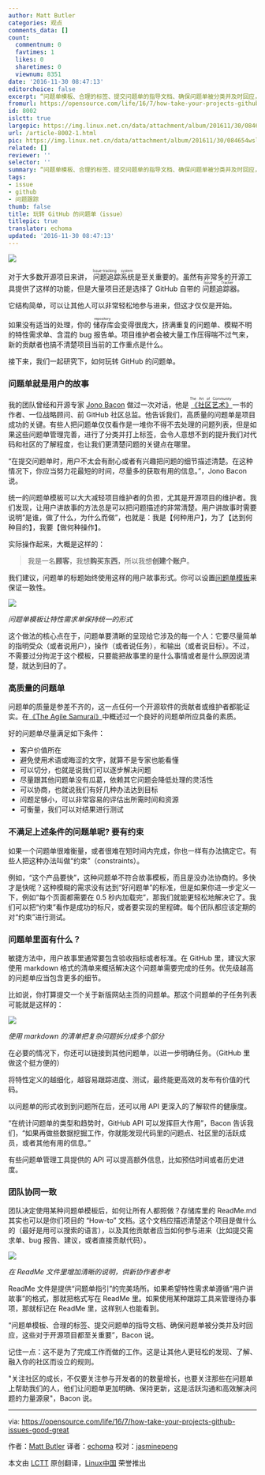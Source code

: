 ```yaml
---
author: Matt Butler
categories: 观点
comments_data: []
count:
  commentnum: 0
  favtimes: 1
  likes: 0
  sharetimes: 0
  viewnum: 8351
date: '2016-11-30 08:47:13'
editorchoice: false
excerpt: “问题单模板、合理的标签、提交问题单的指导文档、确保问题单被分类并及时回应，这些对于开源项目都至关重要”，Bacon 说。
fromurl: https://opensource.com/life/16/7/how-take-your-projects-github-issues-good-great
id: 8002
islctt: true
largepic: https://img.linux.net.cn/data/attachment/album/201611/30/084654wsl1s4evg3oqqlld.jpg
url: /article-8002-1.html
pic: https://img.linux.net.cn/data/attachment/album/201611/30/084654wsl1s4evg3oqqlld.jpg.thumb.jpg
related: []
reviewer: ''
selector: ''
summary: “问题单模板、合理的标签、提交问题单的指导文档、确保问题单被分类并及时回应，这些对于开源项目都至关重要”，Bacon 说。
tags:
- issue
- github
- 问题跟踪
thumb: false
title: 玩转 GitHub 的问题单（issue）
titlepic: true
translator: echoma
updated: '2016-11-30 08:47:13'
---
```


![](/data/attachment/album/201611/30/084654wsl1s4evg3oqqlld.jpg)


对于大多数开源项目来讲，<ruby> 问题追踪系统 <rp>  （ </rp> <rt>  Issue-tracking system </rt> <rp>  ） </rp></ruby>是至关重要的。虽然有非常多的开源工具提供了这样的功能，但是大量项目还是选择了 GitHub 自带的<ruby> 问题追踪器 <rp>  （ </rp> <rt>  Issue Tracker </rt> <rp>  ） </rp></ruby>。


它结构简单，可以让其他人可以非常轻松地参与进来，但这才仅仅是开始。


如果没有适当的处理，你的<ruby> 储存库 <rp>  （ </rp> <rt>  repository </rt> <rp>  ） </rp></ruby>会变得很庞大，挤满重复的问题单、模糊不明的特性需求单、含混的 bug 报告单。项目维护者会被大量工作压得喘不过气来，新的贡献者也搞不清楚项目当前的工作重点是什么。


接下来，我们一起研究下，如何玩转 GitHub 的问题单。


### 问题单就是用户的故事


我的团队曾经和开源专家 [Jono Bacon](http://www.jonobacon.org/) 做过一次对话，他是<ruby> <a href="http://www.artofcommunityonline.org/">  《社区艺术》 </a> <rp>  （ </rp> <rt>  The Art of Community </rt> <rp>  ） </rp></ruby>一书的作者、一位战略顾问、前 GitHub 社区总监。他告诉我们，高质量的问题单是项目成功的关键。有些人把问题单仅仅看作是一堆你不得不去处理的问题列表，但是如果这些问题单管理完善，进行了分类并打上标签，会令人意想不到的提升我们对代码和社区的了解程度，也让我们更清楚问题的关键点在哪里。


“在提交问题单时，用户不太会有耐心或者有兴趣把问题的细节描述清楚。在这种情况下，你应当努力花最短的时间，尽量多的获取有用的信息。”，Jono Bacon 说。


统一的问题单模板可以大大减轻项目维护者的负担，尤其是开源项目的维护者。我们发现，让用户讲故事的方法总是可以把问题描述的非常清楚。用户讲故事时需要说明“是谁，做了什么，为什么而做”，也就是：我是【何种用户】，为了【达到何种目的】，我要【做何种操作】。


实际操作起来，大概是这样的：



> 
> 我是一名**顾客**，我想**购买东西**，所以我想**创建个账户**。
> 
> 
> 


我们建议，问题单的标题始终使用这样的用户故事形式。你可以设置[问题单模板](https://help.github.com/articles/creating-an-issue-template-for-your-repository/)来保证一致性。


![](/data/attachment/album/201611/30/084716xnqd7lbddbb3q60q.png)


*问题单模板让特性需求单保持统一的形式*


这个做法的核心点在于，问题单要清晰的呈现给它涉及的每一个人：它要尽量简单的指明受众（或者说用户），操作（或者说任务），和输出（或者说目标）。不过，不需要过分拘泥于这个模板，只要能把故事里的是什么事情或者是什么原因说清楚，就达到目的了。


### 高质量的问题单


问题单的质量是参差不齐的，这一点任何一个开源软件的贡献者或维护者都能证实。在[《The Agile Samurai》](https://www.amazon.ca/Agile-Samurai-Masters-Deliver-Software/dp/1934356581)中概述过一个良好的问题单所应具备的素质。


好的问题单尽量满足如下条件：


* 客户价值所在
* 避免使用术语或晦涩的文字，就算不是专家也能看懂
* 可以切分，也就是说我们可以逐步解决问题
* 尽量跟其他问题单没有瓜葛，依赖其它问题会降低处理的灵活性
* 可以协商，也就说我们有好几种办法达到目标
* 问题足够小，可以非常容易的评估出所需时间和资源
* 可衡量，我们可以对结果进行测试


### 不满足上述条件的问题单呢? 要有约束


如果一个问题单很难衡量，或者很难在短时间内完成，你也一样有办法搞定它。有些人把这种办法叫做“约束”（constraints）。


例如，“这个产品要快”，这种问题单不符合故事模板，而且是没办法协商的。多快才是快呢？这种模糊的需求没有达到“好问题单”的标准，但是如果你进一步定义一下，例如“每个页面都需要在 0.5 秒内加载完”，那我们就能更轻松地解决它了。我们可以把“约束”看作是成功的标尺，或者要实现的里程碑。每个团队都应该定期的对“约束”进行测试。


### 问题单里面有什么？


敏捷方法中，用户故事里通常要包含验收指标或者标准。在 GitHub 里，建议大家使用 markdown 格式的清单来概括解决这个问题单需要完成的任务。优先级越高的问题单应当包含更多的细节。


比如说，你打算提交一个关于新版网站主页的问题单。那这个问题单的子任务列表可能就是这样的：


![](/data/attachment/album/201611/30/084717fhcxfpbf3hjbzxxj.png)


*使用 markdown 的清单把复杂问题拆分成多个部分*


在必要的情况下，你还可以链接到其他问题单，以进一步明确任务。（GitHub 里做这个挺方便的）


将特性定义的越细化，越容易跟踪进度、测试，最终能更高效的发布有价值的代码。


以问题单的形式收到到问题所在后，还可以用 API 更深入的了解软件的健康度。


“在统计问题单的类型和趋势时，GitHub API 可以发挥巨大作用”，Bacon 告诉我们，“如果再做些数据挖掘工作，你就能发现代码里的问题点、社区里的活跃成员，或者其他有用的信息。”


有些问题单管理工具提供的 API 可以提高额外信息，比如预估时间或者历史进度。


### 团队协同一致


团队决定使用某种问题单模板后，如何让所有人都照做？存储库里的 ReadMe.md 其实也可以是你们项目的 “How-to” 文档。这个文档应描述清楚这个项目是做什么的（最好是用可以搜索的语言），以及其他贡献者应当如何参与进来（比如提交需求单、bug 报告、建议，或者直接贡献代码）。


![](/data/attachment/album/201611/30/084717dcpkczzo3cclx43d.png)


*在 ReadMe 文件里增加清晰的说明，供新协作者参考*


ReadMe 文件是提供“问题单指引”的完美场所。如果希望特性需求单遵循“用户讲故事”的格式，那就把格式写在 ReadMe 里。如果使用某种跟踪工具来管理待办事项，那就标记在 ReadMe 里，这样别人也能看到。


“问题单模板、合理的标签、提交问题单的指导文档、确保问题单被分类并及时回应，这些对于开源项目都至关重要”，Bacon 说。


记住一点：这不是为了完成工作而做的工作。这是让其他人更轻松的发现、了解、融入你的社区而设立的规则。


"关注社区的成长，不仅要关注参与开发者的的数量增长，也要关注那些在问题单上帮助我们的人，他们让问题单更加明确、保持更新，这是活跃沟通和高效解决问题的力量源泉"，Bacon 说。




---


via: <https://opensource.com/life/16/7/how-take-your-projects-github-issues-good-great>


作者：[Matt Butler](https://opensource.com/users/mattzenhub) 译者：[echoma](https://github.com/echoma) 校对：[jasminepeng](https://github.com/jasminepeng)


本文由 [LCTT](https://github.com/LCTT/TranslateProject) 原创翻译，[Linux中国](https://linux.cn/) 荣誉推出